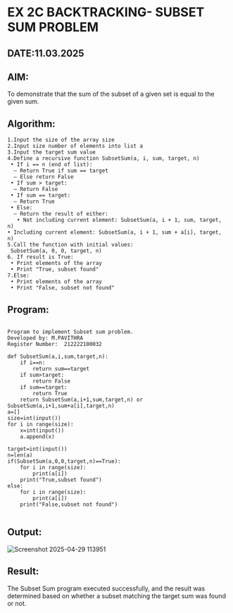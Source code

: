 # EX 2C BACKTRACKING- SUBSET SUM PROBLEM
## DATE:11.03.2025
## AIM:
To demonstrate that the sum of the subset of a given set is equal to the given sum.

## Algorithm:
```
1.Input the size of the array size
2.Input size number of elements into list a
3.Input the target sum value
4.Define a recursive function SubsetSum(a, i, sum, target, n)
 • If i == n (end of list):
  – Return True if sum == target
  – Else return False
 • If sum > target:
  – Return False
 • If sum == target:
  – Return True
 • Else:
  – Return the result of either:
   • Not including current element: SubsetSum(a, i + 1, sum, target, n)
• Including current element: SubsetSum(a, i + 1, sum + a[i], target, n)
5.Call the function with initial values:
 SubsetSum(a, 0, 0, target, n)
6. If result is True:
 • Print elements of the array
 • Print "True, subset found"
7.Else:
 • Print elements of the array
 • Print "False, subset not found"
```

## Program:
```

Program to implement Subset sum problem.
Developed by: M.PAVITHRA
Register Number:  212222100032

def SubsetSum(a,i,sum,target,n):
    if i==n:
        return sum==target
    if sum>target:
        return False
    if sum==target:
        return True
    return SubsetSum(a,i+1,sum,target,n) or SubsetSum(a,i+1,sum+a[i],target,n)
a=[]
size=int(input())
for i in range(size):
    x=int(input())
    a.append(x)

target=int(input())
n=len(a)
if(SubsetSum(a,0,0,target,n)==True):
    for i in range(size):
        print(a[i])
    print("True,subset found")
else:
    for i in range(size):
        print(a[i])
    print("False,subset not found")


```

## Output:
![Screenshot 2025-04-29 113951](https://github.com/user-attachments/assets/a66cd300-41d7-48e8-9015-f337970d4815)



## Result:
The Subset Sum program executed successfully, and the result was determined based on whether a subset matching the target sum was found or not.
